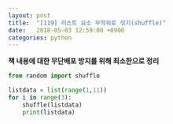 ```yaml
---
layout: post
title:  "[119] 리스트 요소 무작위로 섞기(shuffle)"
date:   2018-05-03 12:59:00 +0900
categories: python
---
```


**책 내용에 대한 무단배포 방지를 위해 최소한으로 정리**

```python
from random import shuffle

listdata = list(range(1,11))
for i in range(3):
	shuffle(listdata)
	print(listdata)
```